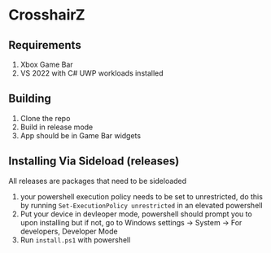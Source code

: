 # CrosshairZ

## Requirements

1. Xbox Game Bar
2. VS 2022 with C# UWP workloads installed

## Building

1. Clone the repo
2. Build in release mode
3. App should be in Game Bar widgets

## Installing Via Sideload (releases)
All releases are packages that need to be sideloaded
1. your powershell execution policy needs to be set to unrestricted, do this by running `Set-ExecutionPolicy unrestricted` in an elevated powershell
2. Put your device in devleoper mode, powershell should prompt you to upon installing but if not, go to Windows settings -> System -> For developers, Developer Mode
3. Run `install.ps1` with powershell
